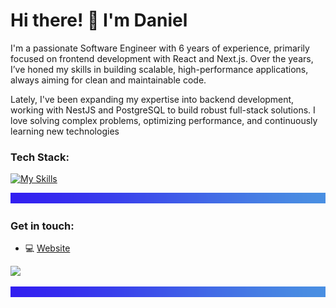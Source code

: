 # Hi there! 👋 I'm Daniel

I'm a passionate Software Engineer with 6 years of experience, primarily focused on frontend development with React and Next.js. Over the years, I’ve honed my skills in building scalable, high-performance applications, always aiming for clean and maintainable code.

Lately, I've been expanding my expertise into backend development, working with NestJS and PostgreSQL to build robust full-stack solutions. I love solving complex problems, optimizing performance, and continuously learning new technologies


### Tech Stack:
[![My Skills](https://skillicons.dev/icons?i=react,nextjs,nestjs)](https://skillicons.dev)

 ![separator](./separator.png)

### Get in touch:
- 💻 [Website](https://www.darudev.com)

<p>
 <a href="https://www.linkedin.com/in/daniel-mendoza-developer">
    <img src="https://skillicons.dev/icons?i=linkedin" />
  </a>
</p>

 ![separator](./separator.png)
